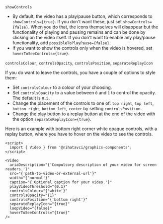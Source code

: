 `showControls`

- By default, the video has a play/pause button, which corresponds to
  `showControls={true}`. If you don't want these, just set `showControls={false}`.
  When you do that, the icons themselves will disappear but the functionality of playing and pausing remains and can be done by clicking on the video itself.
  If you don't want to enable any play/pause functionality, add `possibleToPlayPause={false}`.
- If you want to show the controls only when the video is hovered, set `hoverToSeeControls={true}`.

`controlsColour`, `controlsOpacity`, `controlsPosition`, `separateReplayIcon`

If you do want to leave the controls, you have a couple of options to style them:

- Set `controlsColour` to a colour of your choosing.
- Set `controlsOpacity` to a value between `0` and `1` to control the opacity. The default is `0.5`.
- Change the placement of the controls to one of: `top right`, `top left`, `bottom right`, `bottom left`, `center` by setting `controlsPosition`.
- Change the play button to a replay button at the end of the video with the option `separateReplayIcon={true}`.

Here is an example with bottom right corner white opaque controls, with a replay button, where you have to hover on the video to see the controls.

```svelte
<script>
  import { Video } from '@nihatavci/graphics-components';
</script>

<Video
  ariaDescription="{'Compulsory description of your video for screen readers.'}"
  src="{'path-to-video-or-external-url'}"
  width="{'normal'}"
  caption="{'Optional caption for your video.'}"
  playVideoThreshold="{0.1}"
  controlsColour="{'white'}"
  controlsOpacity="{1}"
  controlsPosition="{'bottom right'}"
  separateReplayIcon="{true}"
  loopVideo="{false}"
  hoverToSeeControls="{true}"
/>
```

